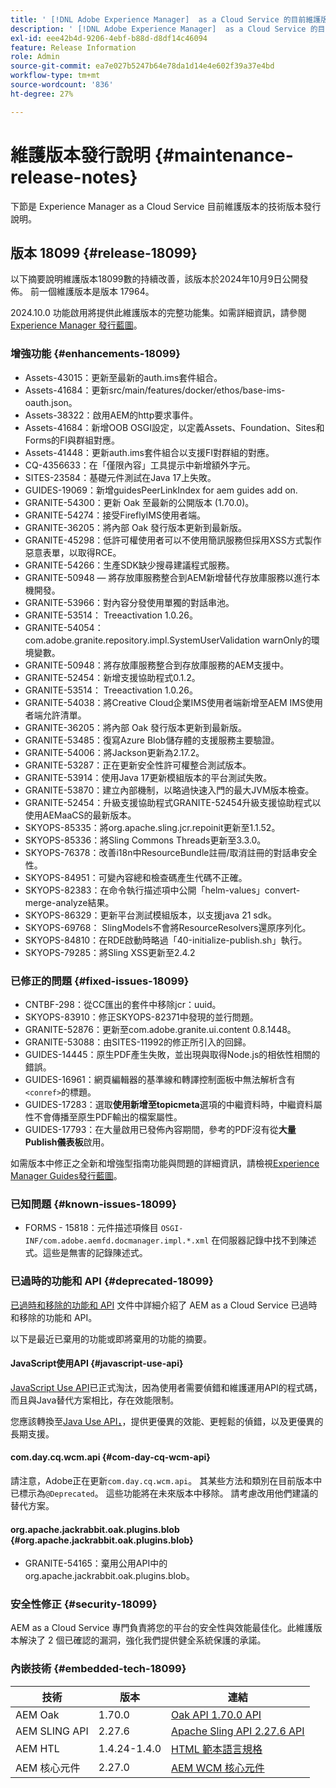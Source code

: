 ```yaml
---
title: ' [!DNL Adobe Experience Manager]  as a Cloud Service 的目前維護版本發行說明。'
description: ' [!DNL Adobe Experience Manager]  as a Cloud Service 的目前維護版本發行說明。'
exl-id: eee42b4d-9206-4ebf-b88d-d8df14c46094
feature: Release Information
role: Admin
source-git-commit: ea7e027b5247b64e78da1d14e4e602f39a37e4bd
workflow-type: tm+mt
source-wordcount: '836'
ht-degree: 27%

---
```



# 維護版本發行說明 {#maintenance-release-notes}

下節是 Experience Manager as a Cloud Service 目前維護版本的技術版本發行說明。

## 版本 18099 {#release-18099}

以下摘要說明維護版本18099數的持續改善，該版本於2024年10月9日公開發佈。 前一個維護版本是版本 17964。

2024.10.0 功能啟用將提供此維護版本的完整功能集。如需詳細資訊，請參閱 [Experience Manager 發行藍圖](https://experienceleague.adobe.com/tw/docs/experience-manager-release-information/aem-release-updates/update-releases-roadmap)。

### 增強功能 {#enhancements-18099}

* Assets-43015：更新至最新的auth.ims套件組合。
* Assets-41684：更新src/main/features/docker/ethos/base-ims-oauth.json。
* Assets-38322：啟用AEM的http要求事件。
* Assets-41684：新增OOB OSGI設定，以定義Assets、Foundation、Sites和Forms的FI與群組對應。
* Assets-41448：更新auth.ims套件組合以支援FI對群組的對應。
* CQ-4356633：在「僅限內容」工具提示中新增額外字元。
* SITES-23584：基礎元件測試在Java 17上失敗。
* GUIDES-19069：新增guidesPeerLinkIndex for aem guides add on.
* GRANITE-54300：更新 Oak 至最新的公開版本 (1.70.0)。
* GRANITE-54274：接受FireflyIMS使用者端。
* GRANITE-36205：將內部 Oak 發行版本更新到最新版。
* GRANITE-45298：低許可權使用者可以不使用簡訊服務但採用XSS方式製作惡意表單，以取得RCE。
* GRANITE-54266：生產SDK缺少搜尋建議程式服務。
* GRANITE-50948 — 將存放庫服務整合到AEM新增替代存放庫服務以進行本機開發。
* GRANITE-53966：對內容分發使用單獨的對話串池。
* GRANITE-53514： Treeactivation 1.0.26。
* GRANITE-54054： com.adobe.granite.repository.impl.SystemUserValidation warnOnly的環境變數。
* GRANITE-50948：將存放庫服務整合到存放庫服務的AEM支援中。
* GRANITE-52454：新增支援協助程式0.1.2。
* GRANITE-53514： Treeactivation 1.0.26。
* GRANITE-54038：將Creative Cloud企業IMS使用者端新增至AEM IMS使用者端允許清單。
* GRANITE-36205：將內部 Oak 發行版本更新到最新版。
* GRANITE-53485：復寫Azure Blob儲存體的支援服務主要驗證。
* GRANITE-54006：將Jackson更新為2.17.2。
* GRANITE-53287：正在更新安全性許可權整合測試版本。
* GRANITE-53914：使用Java 17更新模組版本的平台測試失敗。
* GRANITE-53870：建立內部機制，以略過快速入門的最大JVM版本檢查。
* GRANITE-52454：升級支援協助程式GRANITE-52454升級支援協助程式以使用AEMaaCS的最新版本。
* SKYOPS-85335：將org.apache.sling.jcr.repoinit更新至1.1.52。
* SKYOPS-85336：將Sling Commons Threads更新至3.3.0。
* SKYOPS-76378：改善i18n中ResourceBundle註冊/取消註冊的對話串安全性。
* SKYOPS-84951：可變內容總和檢查碼產生代碼不正確。
* SKYOPS-82383：在命令執行描述項中公開「helm-values」convert-merge-analyze結果。
* SKYOPS-86329：更新平台測試模組版本，以支援java 21 sdk。
* SKYOPS-69768： SlingModels不會將ResourceResolvers還原序列化。
* SKYOPS-84810：在RDE啟動時略過「40-initialize-publish.sh」執行。
* SKYOPS-79285：將Sling XSS更新至2.4.2

### 已修正的問題 {#fixed-issues-18099}

* CNTBF-298：從CC匯出的套件中移除jcr：uuid。
* SKYOPS-83910：修正SKYOPS-82371中發現的並行問題。
* GRANITE-52876：更新至com.adobe.granite.ui.content 0.8.1448。
* GRANITE-53088：由SITES-11992的修正所引入的回歸。
* GUIDES-14445：原生PDF產生失敗，並出現與取得Node.js的相依性相關的錯誤。
* GUIDES-16961：網頁編輯器的基準線和轉譯控制面板中無法解析含有`<conref>`的標題。
* GUIDES-17283：選取&#x200B;**使用新增至topicmeta**&#x200B;選項的中繼資料時，中繼資料屬性不會傳播至原生PDF輸出的檔案屬性。
* GUIDES-17793：在大量啟用已發佈內容期間，參考的PDF沒有從&#x200B;**大量Publish儀表板**&#x200B;啟用。

如需版本中修正之全新和增強型指南功能與問題的詳細資訊，請檢視[Experience Manager Guides發行藍圖](https://experienceleague.adobe.com/tw/docs/experience-manager-guides/using/release-info/aem-guides-releases-roadmap)。

### 已知問題 {#known-issues-18099}

* FORMS - 15818：元件描述項條目 `OSGI-INF/com.adobe.aemfd.docmanager.impl.*.xml` 在伺服器記錄中找不到陳述式。這些是無害的記錄陳述式。

### 已過時的功能和 API {#deprecated-18099}

 [已過時和移除的功能和 API](/help/release-notes/deprecated-removed-features.md) 文件中詳細介紹了 AEM as a Cloud Service 已過時和移除的功能和 API。

以下是最近已棄用的功能或即將棄用的功能的摘要。

#### JavaScript使用API {#javascript-use-api}

[JavaScript Use API](https://github.com/adobe/htl-spec/blob/master/SPECIFICATION.md#42-javascript-use-api)已正式淘汰，因為使用者需要偵錯和維護運用API的程式碼，而且與Java替代方案相比，存在效能限制。

您應該轉換至[Java Use API，](https://experienceleague.adobe.com/en/docs/experience-manager-htl/content/java-use-api)，提供更優異的效能、更輕鬆的偵錯，以及更優異的長期支援。

#### com.day.cq.wcm.api {#com-day-cq-wcm-api}

請注意，Adobe正在更新`com.day.cq.wcm.api`。 其某些方法和類別在目前版本中已標示為`@Deprecated`。 這些功能將在未來版本中移除。 請考慮改用他們建議的替代方案。

#### org.apache.jackrabbit.oak.plugins.blob {#org.apache.jackrabbit.oak.plugins.blob}

* GRANITE-54165：棄用公用API中的org.apache.jackrabbit.oak.plugins.blob。

### 安全性修正 {#security-18099}

AEM as a Cloud Service 專門負責將您的平台的安全性與效能最佳化。此維護版本解決了 2 個已確認的漏洞，強化我們提供健全系統保護的承諾。

### 內嵌技術 {#embedded-tech-18099}

| 技術 | 版本 | 連結 |
|---|---|---|
| AEM Oak | 1.70.0 | [Oak API 1.70.0 API](https://www.javadoc.io/doc/org.apache.jackrabbit/oak-api/1.70.0/index.html) |
| AEM SLING API | 2.27.6 | [Apache Sling API 2.27.6 API](https://www.javadoc.io/doc/org.apache.sling/org.apache.sling.api/latest/index.html) |
| AEM HTL | 1.4.24-1.4.0 | [HTML 範本語言規格](https://github.com/adobe/htl-spec) |
| AEM 核心元件 | 2.27.0 | [AEM WCM 核心元件](https://github.com/adobe/aem-core-wcm-components) |
